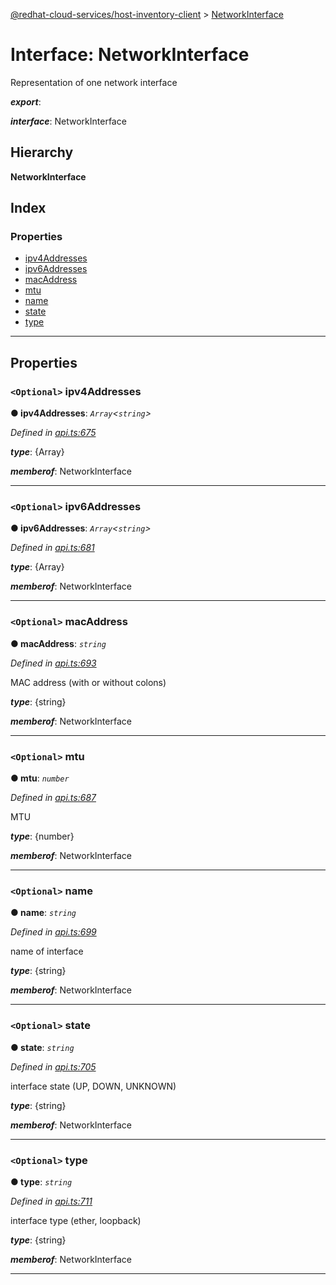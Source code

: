 [@redhat-cloud-services/host-inventory-client](../README.md) > [NetworkInterface](../interfaces/networkinterface.md)

# Interface: NetworkInterface

Representation of one network interface

*__export__*: 

*__interface__*: NetworkInterface

## Hierarchy

**NetworkInterface**

## Index

### Properties

* [ipv4Addresses](networkinterface.md#ipv4addresses)
* [ipv6Addresses](networkinterface.md#ipv6addresses)
* [macAddress](networkinterface.md#macaddress)
* [mtu](networkinterface.md#mtu)
* [name](networkinterface.md#name)
* [state](networkinterface.md#state)
* [type](networkinterface.md#type)

---

## Properties

<a id="ipv4addresses"></a>

### `<Optional>` ipv4Addresses

**● ipv4Addresses**: *`Array`<`string`>*

*Defined in [api.ts:675](https://github.com/karelhala/javascript-clients/blob/master/packages/host-inventory/api.ts#L675)*

*__type__*: {Array}

*__memberof__*: NetworkInterface

___
<a id="ipv6addresses"></a>

### `<Optional>` ipv6Addresses

**● ipv6Addresses**: *`Array`<`string`>*

*Defined in [api.ts:681](https://github.com/karelhala/javascript-clients/blob/master/packages/host-inventory/api.ts#L681)*

*__type__*: {Array}

*__memberof__*: NetworkInterface

___
<a id="macaddress"></a>

### `<Optional>` macAddress

**● macAddress**: *`string`*

*Defined in [api.ts:693](https://github.com/karelhala/javascript-clients/blob/master/packages/host-inventory/api.ts#L693)*

MAC address (with or without colons)

*__type__*: {string}

*__memberof__*: NetworkInterface

___
<a id="mtu"></a>

### `<Optional>` mtu

**● mtu**: *`number`*

*Defined in [api.ts:687](https://github.com/karelhala/javascript-clients/blob/master/packages/host-inventory/api.ts#L687)*

MTU

*__type__*: {number}

*__memberof__*: NetworkInterface

___
<a id="name"></a>

### `<Optional>` name

**● name**: *`string`*

*Defined in [api.ts:699](https://github.com/karelhala/javascript-clients/blob/master/packages/host-inventory/api.ts#L699)*

name of interface

*__type__*: {string}

*__memberof__*: NetworkInterface

___
<a id="state"></a>

### `<Optional>` state

**● state**: *`string`*

*Defined in [api.ts:705](https://github.com/karelhala/javascript-clients/blob/master/packages/host-inventory/api.ts#L705)*

interface state (UP, DOWN, UNKNOWN)

*__type__*: {string}

*__memberof__*: NetworkInterface

___
<a id="type"></a>

### `<Optional>` type

**● type**: *`string`*

*Defined in [api.ts:711](https://github.com/karelhala/javascript-clients/blob/master/packages/host-inventory/api.ts#L711)*

interface type (ether, loopback)

*__type__*: {string}

*__memberof__*: NetworkInterface

___


